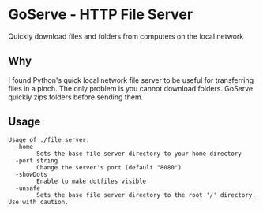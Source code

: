 # GoServe - HTTP File Server

Quickly download files and folders from computers on the local network

## Why

I found Python's quick local network file server to be useful for transferring files in a pinch. The only problem is you cannot download folders. GoServe quickly zips folders before sending them. 

## Usage
```
Usage of ./file_server:
  -home
        Sets the base file server directory to your home directory
  -port string
        Change the server's port (default "8080")
  -showDots
        Enable to make dotfiles visible
  -unsafe
        Sets the base file server directory to the root '/' directory. Use with caution.
```

